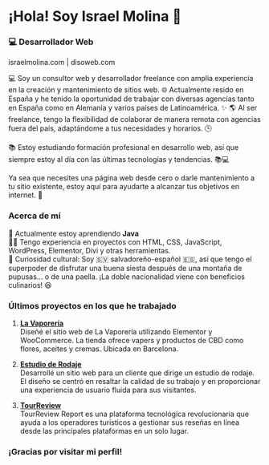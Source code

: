 # ¡Hola! Soy Israel Molina 👋

### 💻 Desarrollador Web 
israelmolina.com | disoweb.com

💻 Soy un consultor web y desarrollador freelance con amplia experiencia en la creación y mantenimiento de sitios web. 
🌐 Actualmente resido en España y he tenido la oportunidad de trabajar con diversas agencias tanto en España como en Alemania y varios países de Latinoamérica. ✨ 
🌎 Al ser freelance, tengo la flexibilidad de colaborar de manera remota con agencias fuera del país, adaptándome a tus necesidades y horarios. 🕒

📚 Estoy estudiando formación profesional en desarrollo web, así que siempre estoy al día con las últimas tecnologías y tendencias. 📚💻

Ya sea que necesites una página web desde cero o darle mantenimiento a tu sitio existente, estoy aquí para ayudarte a alcanzar tus objetivos en internet. 🚀


### Acerca de mí

🌱 Actualmente estoy aprendiendo **Java**  
👨‍💻 Tengo experiencia en proyectos con HTML, CSS, JavaScript, WordPress, Elementor, Divi y otras herramientas.  
💬 Curiosidad cultural: Soy 🇸🇻 salvadoreño-español 🇪🇸, así que tengo el superpoder de disfrutar una buena siesta después de una montaña de pupusas... o de una paella. ¡La doble nacionalidad viene con beneficios culinarios! 😆


### Últimos proyectos en los que he trabajado

1. **[La Vaporería](https://lavaporeria.com/)**  
   Diseñé el sitio web de La Vaporería utilizando Elementor y WooCommerce. La tienda ofrece vapers y productos de CBD como flores, aceites y cremas. Ubicada en Barcelona.

2. **[Estudio de Rodaje](https://estudioderodaje.com/)**  
   Desarrollé un sitio web para un cliente que dirige un estudio de rodaje. El diseño se centró en resaltar la calidad de su trabajo y en proporcionar una experiencia de usuario fluida para sus visitantes.

3. **[TourReview](https://tourreview.com/)**  
   TourReview Report es una plataforma tecnológica revolucionaria que ayuda a los operadores turísticos a gestionar sus reseñas en línea desde las principales plataformas en un solo lugar.


### ¡Gracias por visitar mi perfil!

